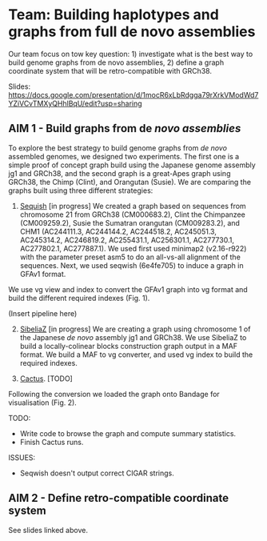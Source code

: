 # Team: Building haplotypes and graphs from full de novo assemblies
Our team focus on tow key question: 1) investigate what is the best way to build genome graphs from de novo assemblies, 2) define a graph coordinate system that will be retro-compatible with GRCh38.

Slides: https://docs.google.com/presentation/d/1mocR6xLbRdgga79rXrkVModWd7YZiVCvTMXyQHhlBqU/edit?usp=sharing

## AIM 1 - Build graphs from de *novo assemblies*
To explore the best strategy to build genome graphs from *de novo* assembled genomes, we designed two experiments. The first one is a simple proof of concept graph build using the Japanese genome assembly jg1 and GRCh38, and the second graph is a great-Apes graph using GRCh38, the Chimp (Clint), and Orangutan (Susie). We are comparing the graphs built using three different strategies: 

1) [Sequish](https://github.com/ekg/seqwish) [in progress]
We created a graph based on sequences from chromosome 21 from GRCh38 (CM000683.2), Clint the Chimpanzee (CM009259.2), Susie the Sumatran orangutan (CM009283.2), and CHM1 (AC244111.3, AC244144.2, AC244518.2, AC245051.3, AC245314.2, AC246819.2, AC255431.1, AC256301.1, AC277730.1, AC277802.1, AC277887.1).  We used first used minimap2 (v2.16-r922) with the parameter preset asm5 to do an all-vs-all alignment of the sequences. Next, we used seqwish (6e4fe705) to induce a graph in GFAv1 format.

We use vg view and index to convert the GFAv1 graph into vg format and build the different required indexes (Fig. 1).

(Insert pipeline here)

2) [SibeliaZ](https://github.com/medvedevgroup/SibeliaZ) [in progress]
We are creating a graph using chromosome 1 of the Japanese *de novo* assembly jg1 and GRCh38. We use SibeliaZ to build a locally-colinear blocks construction graph output in a MAF format. We build a MAF to vg converter, and used vg index to build the required indexes.

3) [Cactus](https://github.com/ComparativeGenomicsToolkit/cactus). [TODO]

Following the conversion we loaded the graph onto Bandage for visualisation (Fig. 2).

TODO:
- Write code to browse the graph and compute summary statistics.
- Finish Cactus runs.

ISSUES: 
- Seqwish doesn't output correct CIGAR strings.
 

## AIM 2 - Define retro-compatible coordinate system

See slides linked above.

